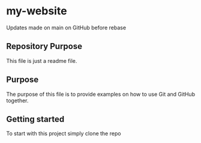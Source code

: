 # my-website

Updates made on main on GitHub before rebase

## Repository Purpose

This file is just a readme file.

## Purpose
The purpose of this file is to provide examples
on how to use Git and GitHub together.


## Getting started

To start with this project simply clone the repo

